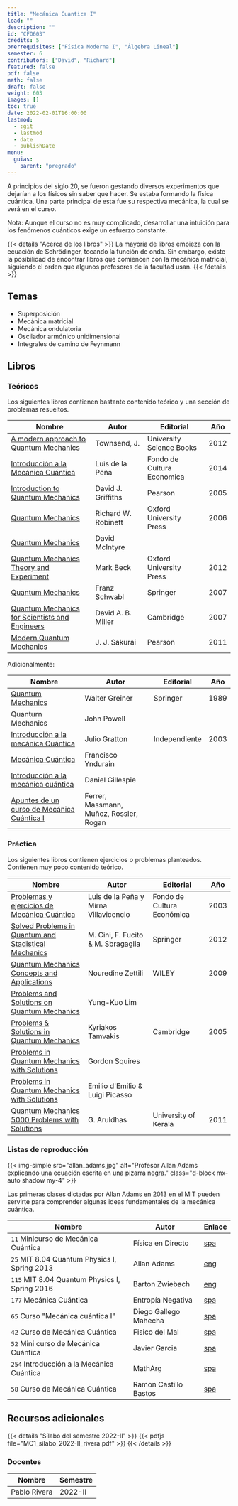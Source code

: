 ```yaml
---
title: "Mecánica Cuantica I"
lead: ""
description: ""
id: "CFO603"
credits: 5
prerrequisites: ["Física Moderna I", "Álgebra Lineal"]
semester: 6
contributors: ["David", "Richard"]
featured: false
pdf: false
math: false
draft: false
weight: 603
images: []
toc: true
date: 2022-02-01T16:00:00
lastmod:
  - :git
  - lastmod
  - date
  - publishDate
menu:
  guias:
    parent: "pregrado"
---
```


A principios del siglo 20, se fueron gestando diversos experimentos que dejarían a los físicos sin saber que hacer. Se estaba formando la física cuántica. Una parte principal de esta fue su respectiva mecánica, la cual se verá en el curso.

Nota: Aunque el curso no es muy complicado, desarrollar una intuición para los fenómenos cuánticos exige un esfuerzo constante.

{{< details "Acerca de los libros" >}}
La mayoría de libros empieza con la ecuación de Schrödinger, tocando la función de onda. Sin embargo, existe la posibilidad de encontrar libros que comiencen con la mecánica matricial, siguiendo el orden que algunos profesores de la facultad usan.
{{< /details >}}

## Temas

- Superposición
- Mecánica matricial
- Mecánica ondulatoria
- Oscilador armónico unidimensional
- Integrales de camino de Feynmann

## Libros

### Teóricos

Los siguientes libros contienen bastante contenido teórico y una sección de problemas resueltos.

|Nombre|Autor|Editorial|Año|
|------|-----|---------|---|
| [A modern approach to Quantum Mechanics](https://drive.google.com/file/d/1qPKj5a7Br5weHLpW_O6anGlx9HuwoUip/view?usp=sharing)|Townsend, J.|University Science Books|2012|
| [Introducción a la Mecánica Cuántica](https://drive.google.com/file/d/1tg9dyvvz58K53apqDQCvgLwwqrMPTrHZ/view?usp=sharing)| Luis de la Pëña | Fondo de Cultura Economica | 2014 |
| [Introduction to Quantum Mechanics](https://drive.google.com/file/d/15dGhRSGqPTv86cgRxI9wMfV9icqZ0UWV/view?usp=sharing)| David J. Griffiths |  Pearson | 2005 |
| [Quantum Mechanics](https://drive.google.com/file/d/1LnZuwittPFyXFn-JpXZaeruDyWmwjefJ/view?usp=sharing)| Richard W. Robinett | Oxford University Press | 2006 |
| [Quantum Mechanics](https://drive.google.com/file/d/1ClrFVnrNK5k_xWL2OexIl334YoGRXqkx/view?usp=share_link) | David McIntyre |
|[Quantum Mechanics Theory and Experiment](https://drive.google.com/file/d/1vnDPB1LKvqVqPPisBJ9JBHlZtnTXDnqG/view?usp=sharing)| Mark Beck | Oxford University Press | 2012 |
| [Quantum Mechanics](https://drive.google.com/file/d/1Ug4Uo3OIkR9j0a7tfOktNHkhDnQ-2uJj/view?usp=sharing) | Franz Schwabl | Springer | 2007 |
| [Quantum Mechanics for Scientists and Engineers](https://drive.google.com/file/d/1_RgS8hg2mj-dMSwhiGNqOxHSiZCw__gD/view?usp=sharing) | David A. B. Miller | Cambridge | 2007 |
| [Modern Quantum Mechanics](https://drive.google.com/file/d/1g35_paQ32l1ysA7cuq9T5JDzcicgZ43D/view?usp=sharing)| J. J. Sakurai | Pearson | 2011 |

Adicionalmente:

|Nombre|Autor|Editorial|Año|
|------|-----|---------|---|
| [Quantum Mechanics](https://drive.google.com/file/d/1U1Y-rO9-k6OTHdHj7nb6mxJJbVzBpH4t/view?usp=share_link) | Walter Greiner | Springer | 1989 |
| Quanturn Mechanics | John Powell |
| [Introducción a la mecánica Cuántica](https://drive.google.com/file/d/14Y4gkApyoXTnWByZbxCePvXuxlDyhZlo/view?usp=share_link) | Julio Gratton | Independiente | 2003 |
| [Mecánica Cuántica](https://drive.google.com/file/d/1_MAbEDFxFdkX0M75UZGEgYdj2uwlaolo/view?usp=sharing) | Francisco Yndurain |
| [Introducción a la mecánica cuántica](https://drive.google.com/file/d/1JjwaPhn7Hl_fR7j67eLoYLMOU_l21aDl/view?usp=share_link) | Daniel Gillespie
| [Apuntes de un curso de Mecánica Cuántica I](https://drive.google.com/file/d/1f7BeQxz0EWAjS3rm3wfRC20NKCQvDjCZ/view?usp=share_link) | Ferrer, Massmann, Muñoz, Rossler, Rogan |

### Práctica

Los siguientes libros contienen ejercicios o problemas planteados. Contienen muy poco contenido teórico.

|Nombre|Autor|Editorial|Año|
|------|-----|---------|---|
| [Problemas y ejercicios de Mecánica Cuántica](https://drive.google.com/file/d/1-CxML2bk0tSH4lttsCbDf7jkDpkdhofF/view?usp=sharing) | Luis de la Peña y Mirna Villavicencio | Fondo de Cultura Económica | 2003 |
| [Solved Problems in Quantum and Stadistical Mechanics](https://drive.google.com/file/d/1ThSu6plwX1l57vGu1hlFhQlqPxkKTjs4/view?usp=sharing) | M. Cini, F. Fucito & M. Sbragaglia | Springer | 2012 |
| [Quantum Mechanics Concepts and Applications](https://drive.google.com/file/d/1xO2MSB55AYjx3Dq-oBTyVx75-0MuREaO/view?usp=sharing) | Nouredine Zettili | WILEY | 2009 |
| [Problems and Solutions on Quantum Mechanics](https://drive.google.com/file/d/1kJn8_SDmlSbn86hDfnAuWOMBYY08xI8k/view?usp=share_link) | Yung-Kuo Lim
| [Problems & Solutions in Quantum Mechanics](https://drive.google.com/file/d/1L7mo8keIkSJ6-1rthIv0RFNRh_TWovEG/view?usp=sharing) | Kyriakos Tamvakis | Cambridge | 2005 |
| [Problems in Quantum Mechanics with Solutions](https://drive.google.com/file/d/1hn8YcHn-O8jlXe4996dYiwEwbVV9pRkC/view?usp=sharing) | Gordon Squires
| [Problems in Quantum Mechanics with Solutions](https://drive.google.com/file/d/1ktmYwIpnZSD8Cw68lDbbU49YKNMhOC_7/view?usp=share_link) | Emilio d'Emilio & Luigi Picasso
| [Quantum Mechanics 5000 Problems with Solutions](https://drive.google.com/file/d/1xeRZRQif8oUeMQZLmKCxx3Px1gWp8hk0/view?usp=sharing) | G. Aruldhas | University of Kerala | 2011 |

### Listas de reproducción

{{< img-simple src="allan_adams.jpg" alt="Profesor Allan Adams explicando una ecuación escrita en una pizarra negra." class="d-block mx-auto shadow my-4" >}}

Las primeras clases dictadas por Allan Adams en 2013 en el MIT pueden servirte para comprender algunas ideas fundamentales de la mecánica cuántica.

| Nombre | Autor | Enlace |
| ------ | ----- | ------ |
| ```11``` Minicurso de Mecánica Cuántica | Física en Directo | [spa](https://www.youtube.com/playlist?list=PLk5Bf41Vit0BdGF7ryPo7XrrMb4UDpH2w) |
| ```25``` MIT 8.04 Quantum Physics I, Spring 2013 | Allan Adams | [eng](https://www.youtube.com/playlist?list=PLUl4u3cNGP61-9PEhRognw5vryrSEVLPr) |
| ```115``` MIT 8.04 Quantum Physics I, Spring 2016 | Barton Zwiebach | [eng](https://youtube.com/playlist?list=PLUl4u3cNGP60cspQn3N9dYRPiyVWDd80G) |
| ```177``` Mecánica Cuántica | Entropía Negativa | [spa](https://www.youtube.com/playlist?list=PLBMRQ0GOZVeVLYpDC7cBOjy_9g_mcnSZh) |
| ```65``` Curso "Mecánica cuántica I" | Diego Gallego Mahecha | [spa](https://www.youtube.com/playlist?list=PLDUN2fhgBC1_oLbWKwNw4tQlr5tpDGoU3) |
| ```42``` Curso de Mecánica Cuántica | Fisico del Mal | [spa](https://youtube.com/playlist?list=PLLKYEqxsYB_cP2-dMUmn_ISU2kuG7YsSq) |
| ```52``` Mini curso de Mecánica Cuántica | Javier Garcia | [spa](https://youtube.com/playlist?list=PLAnA8FVrBl8DwNkN_3f_vahmE0PHjBWQM) |
| ```254``` Introducción a la Mecánica Cuántica | MathArg | [spa](https://www.youtube.com/playlist?list=PLTef2OIG6VtJTyRqYxbhBPhbwuSiO1u1D) |
| ```58``` Curso de Mecánica Cuántica | Ramon Castillo Bastos | [spa](https://www.youtube.com/playlist?list=PL4i6Jlnz3GWUbvwKsCswdi7myRV8RjR8U) |

## Recursos adicionales

{{< details "Sílabo del semestre 2022-II" >}}
{{< pdfjs file="MC1_sílabo_2022-II_rivera.pdf" >}}
{{< /details >}}

### Docentes

| Nombre | Semestre |
| ------ | -------- |
| Pablo Rivera | 2022-II |

